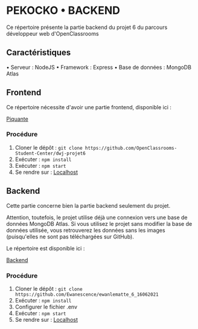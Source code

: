 # PEKOCKO • BACKEND #

Ce répertoire présente la partie backend du projet 6 du parcours développeur web d'OpenClassrooms

## Caractéristiques ##

• Serveur : NodeJS
• Framework : Express
• Base de données : MongoDB Atlas

## Frontend ##

Ce répertoire nécessite d'avoir une partie frontend, disponible ici :

[Piquante](https://github.com/OpenClassrooms-Student-Center/dwj-projet6)


### Procédure ###

1. Cloner le dépôt : `git clone https://github.com/OpenClassrooms-Student-Center/dwj-projet6`
2. Exécuter : `npm install`
3. Exécuter : `npm start`
4. Se rendre sur : [Localhost](http://localhost:3000/)

## Backend ##

Cette partie concerne bien la partie backend seulement du projet.

Attention, toutefois, le projet utilise déjà une connexion vers une base de données MongoDB Atlas. 
Si vous utilisez le projet sans modifier la base de données utilisée, vous retrouverez les données sans les images (puisqu'elles ne sont pas téléchargées sur GitHub).

Le répertoire est disponible ici : 

[Backend](https://github.com/Ewanescence/ewanlematte_6_16062021)

### Procédure ###

1. Cloner le dépôt : `git clone https://github.com/Ewanescence/ewanlematte_6_16062021`
2. Exécuter : `npm install`
3. Configurer le fichier .env
4. Exécuter : `npm start`
5. Se rendre sur : [Localhost](http://localhost:3000/)
